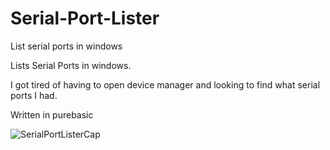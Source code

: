 # Serial-Port-Lister
List serial ports in windows 

Lists Serial Ports in windows.


I got tired of having to open device manager and looking to find what serial ports I had.


Written in purebasic 


![SerialPortListerCap](https://user-images.githubusercontent.com/11865796/184718700-6a407650-678a-41a1-b592-ac6bcbdd88e3.PNG)
